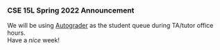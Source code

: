 ### CSE 15L Spring 2022 Announcement
We will be using [Autograder](https://autograder.ucsd.edu) as the student queue during TA/tutor office hours.    
Have a _nice_ week!
